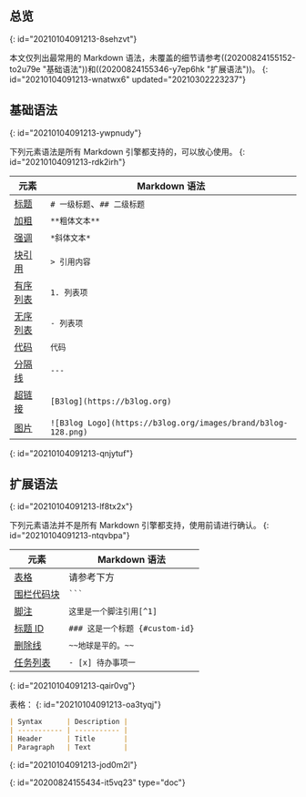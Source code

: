 ## 总览
{: id="20210104091213-8sehzvt"}

本文仅列出最常用的 Markdown 语法，未覆盖的细节请参考((20200824155152-to2u79e "基础语法"))和((20200824155346-y7ep6hk "扩展语法"))。
{: id="20210104091213-wnatwx6" updated="20210302223237"}

## 基础语法
{: id="20210104091213-ywpnudy"}

下列元素语法是所有 Markdown 引擎都支持的，可以放心使用。
{: id="20210104091213-rdk2irh"}

| 元素                                                                                     | Markdown 语法                                                 |
| ------------------------------------------------------------------------------------------ | --------------------------------------------------------------- |
| [标题](https://ld246.com/article/1583129520165#%E6%A0%87%E9%A2%98)                       | `# 一级标题`、`## 二级标题`                                   |
| [加粗](https://ld246.com/article/1583129520165#%E5%8A%A0%E7%B2%97)                       | `**粗体文本**`                                                |
| [强调](https://ld246.com/article/1583129520165#%E5%BC%BA%E8%B0%83)                       | `*斜体文本*`                                                  |
| [块引用](https://ld246.com/article/1583129520165#%E5%9D%97%E5%BC%95%E7%94%A8)            | `> 引用内容`                                                  |
| [有序列表](https://ld246.com/article/1583129520165#%E6%9C%89%E5%BA%8F%E5%88%97%E8%A1%A8) | `1. 列表项`                                                   |
| [无序列表](https://ld246.com/article/1583129520165#%E6%97%A0%E5%BA%8F%E5%88%97%E8%A1%A8) | `- 列表项`                                                    |
| [代码](https://ld246.com/article/1583129520165#%E4%BB%A3%E7%A0%81)                       | `代码`                                                        |
| [分隔线](https://ld246.com/article/1583129520165#%E5%88%86%E9%9A%94%E7%BA%BF)            | `---`                                                         |
| [超链接](https://ld246.com/article/1583129520165#%E8%B6%85%E9%93%BE%E6%8E%A5)            | `[B3log](https://b3log.org)`                                  |
| [图片](https://ld246.com/article/1583129520165#%E5%9B%BE%E7%89%87)                       | `![B3log Logo](https://b3log.org/images/brand/b3log-128.png)` |
{: id="20210104091213-qnjytuf"}

## 扩展语法
{: id="20210104091213-lf8tx2x"}

下列元素语法并不是所有 Markdown 引擎都支持，使用前请进行确认。
{: id="20210104091213-ntqvbpa"}

| 元素                                                                                                | Markdown 语法                   |
| ----------------------------------------------------------------------------------------------------- | --------------------------------- |
| [表格](https://ld246.com/article/1583305480675#%E8%A1%A8%E6%A0%BC)                                  | 请参考下方                      |
| [围栏代码块](https://ld246.com/article/1583305480675#%E5%9B%B4%E6%A0%8F%E4%BB%A3%E7%A0%81%E5%9D%97) | <code>```                   |
| [脚注](https://ld246.com/article/1583305480675#%E8%84%9A%E6%B3%A8)                                  | `这里是一个脚注引用[^1]`        |
| [标题 ID](https://ld246.com/article/1583305480675#heading-ids)                                      | `### 这是一个标题 {#custom-id}` |
| [删除线](https://ld246.com/article/1583305480675#%E5%88%A0%E9%99%A4%E7%BA%BF)                       | `~~地球是平的。~~`              |
| [任务列表](https://ld246.com/article/1583305480675#%E4%BB%BB%E5%8A%A1%E5%88%97%E8%A1%A8)            | `- [x] 待办事项一`              |
{: id="20210104091213-qair0vg"}

表格：
{: id="20210104091213-oa3tyqj"}

```markdown
| Syntax      | Description |
| ----------- | ----------- |
| Header      | Title       |
| Paragraph   | Text        |
```
{: id="20210104091213-jod0m2l"}


{: id="20200824155434-it5vq23" type="doc"}
